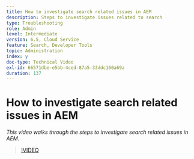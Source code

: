 ```yaml
---
title: How to investigate search related issues in AEM
description: Steps to investigate issues related to search
type: Troubleshooting
role: Admin
level: Intermediate
version: 6.5, Cloud Service
feature: Search, Developer Tools
topic: Administration
index: y
doc-type: Technical Video
exl-id: 66571dbe-e5bb-4ced-87a5-33ddc160a69a
duration: 137
---
```

# How to investigate search related issues in AEM

*This video walks through the steps to investigate search related issues in AEM.*

>[!VIDEO](https://video.tv.adobe.com/v/335467?quality=12&learn=on)
